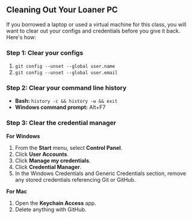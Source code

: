 ## Cleaning Out Your Loaner PC

If you borrowed a laptop or used a virtual machine for this class, you will want to clear out your configs and credentials before you give it back. Here's how:

### Step 1: Clear your configs

1. `git config --unset --global user.name`
1. `git config --unset --global user.email`

### Step 2: Clear your command line history

- **Bash:** `history -c && history -w && exit`
- **Windows command prompt:** Alt+F7

### Step 3: Clear the credential manager

**For Windows**

1. From the **Start** menu, select **Control Panel**.
1. Click **User Accounts**.
1. Click **Manage my credentials**.
1. Click **Credential Manager**.
1. In the Windows Credentials and Generic Credentials section, remove any stored credentials referencing Git or GitHub.

**For Mac**

1. Open the **Keychain Access** app.
1. Delete anything with GitHub.
